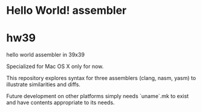 Hello World! assembler
======================
# hw39
hello world assembler in 39x39

Specialized for Mac OS X only for now.

This repository explores syntax for
three assemblers (clang, nasm, yasm)
to illustrate similarities and diffs.

Future development on other platforms
simply needs \`uname\`.mk to exist and
have contents appropriate to its needs.

